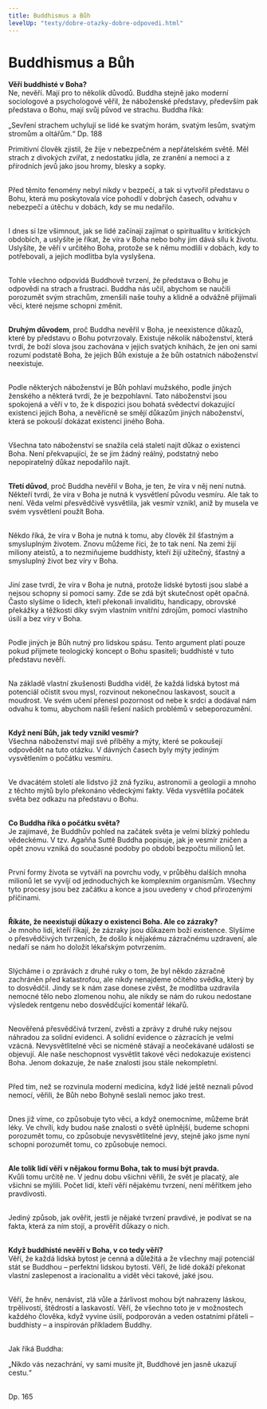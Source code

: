 ```yaml
---
title: Buddhismus a Bůh
levelUp: "texty/dobre-otazky-dobre-odpovedi.html"
---
```


# Buddhismus a Bůh

<b>Věří buddhisté v Boha?</b> <br>
Ne, nevěří. Mají pro to několik důvodů. Buddha stejně jako moderní sociologové a psychologové věřil, že náboženské představy, především pak představa o Bohu, mají svůj původ ve strachu. Buddha říká:

<div class="citace">
„Sevření strachem uchylují se lidé ke svatým horám, svatým lesům, svatým stromům a oltářům.“
Dp. 188
</div>

Primitivní člověk zjistil, že žije v nebezpečném a nepřátelském světě. Měl strach z divokých zvířat, z nedostatku jídla, ze zranění a nemoci a z přírodních jevů jako jsou hromy, blesky a sopky.<br><br>

Před těmito fenomény nebyl nikdy v bezpečí, a tak si vytvořil představu o Bohu, která mu poskytovala více pohodlí v dobrých časech, odvahu v nebezpečí a útěchu v dobách, kdy se mu nedařilo.
<br><br>

I dnes si lze všimnout, jak se lidé začínají zajímat o spiritualitu v kritických obdobích, a uslyšíte je říkat, že víra v Boha nebo bohy jim dává sílu k životu. Uslyšíte, že věří v určitého Boha, protože se k němu modlili v dobách, kdy to potřebovali, a jejich modlitba byla vyslyšena.<br><br>

Tohle všechno odpovídá Buddhově tvrzení, že představa o Bohu je odpovědí na strach a frustraci. Buddha nás učil, abychom se naučili porozumět svým strachům, zmenšili naše touhy a klidně a odvážně přijímali věci, které nejsme schopni změnit.<br><br>

<b>Druhým důvodem</b>, proč Buddha nevěřil v Boha, je neexistence důkazů,
které by představu o Bohu potvrzovaly. Existuje několik náboženství, která tvrdí, že boží slova jsou zachována v jejich svatých knihách, že jen oni sami rozumí podstatě Boha, že jejich Bůh existuje a že bůh ostatních náboženství neexistuje.
<br><br>

Podle některých náboženství je Bůh pohlaví mužského,
podle jiných ženského a některá tvrdí, že je bezpohlavní. Tato náboženství jsou spokojená a věří v to, že k dispozici jsou bohatá svědectví dokazující existenci jejich Boha, a nevěřícně se smějí důkazům jiných náboženství, která se pokouší dokázat existenci jiného Boha.<br><br>

Všechna tato náboženství se snažila celá staletí najít důkaz o existenci Boha. Není překvapující, že se jim žádný reálný, podstatný nebo nepopiratelný důkaz nepodařilo najít.<br><br>

<b>Třetí důvod</b>, proč Buddha nevěřil v Boha, je ten, že víra v něj není nutná. Někteří tvrdí, že víra v Boha je nutná k vysvětlení původu vesmíru. Ale tak to není. Věda velmi přesvědčivě vysvětlila, jak vesmír vznikl, aniž by musela ve svém vysvětlení použít Boha. <br><br>

Někdo říká, že víra v Boha je nutná k tomu, aby člověk žil šťastným a smysluplným životem. Znovu můžeme říci, že to tak není. Na zemi žijí miliony ateistů, a to nezmiňujeme buddhisty, kteří žijí užitečný, šťastný a smysluplný život bez víry v Boha.<br><br>

Jiní zase tvrdí, že víra v Boha je nutná, protože lidské bytosti jsou slabé a nejsou schopny si pomoci samy. Zde se zdá být skutečnost opět opačná. Často slyšíme o lidech, kteří překonali invaliditu, handicapy, obrovské překážky a těžkosti díky svým vlastním vnitřní zdrojům, pomocí vlastního úsilí a bez
víry v Boha. <br><br>

Podle jiných je Bůh nutný pro lidskou spásu. Tento argument
platí pouze pokud přijmete teologický koncept o Bohu spasiteli; buddhisté v tuto představu nevěří.<br><br>

Na základě vlastní zkušenosti Buddha viděl, že každá lidská bytost má potenciál očistit svou mysl, rozvinout nekonečnou laskavost, soucit a moudrost. Ve svém učení přenesl pozornost od nebe
k srdci a dodával nám odvahu k tomu, abychom našli řešení našich problémů v sebeporozumění.<br><br>

<b>Když není Bůh, jak tedy vznikl vesmír?</b><br>
Všechna náboženství mají své příběhy a mýty, které se pokoušejí odpovědět na tuto otázku. V dávných časech byly mýty jediným vysvětlením o počátku vesmíru. <br><br>

Ve dvacátém století ale lidstvo již zná fyziku, astronomii a geologii a mnoho z těchto mýtů bylo překonáno vědeckými fakty. Věda
vysvětlila počátek světa bez odkazu na představu o Bohu.<br><br>

<b>Co Buddha říká o počátku světa?</b><br>
Je zajímavé, že Buddhův pohled na začátek světa je velmi blízký pohledu vědeckému. V tzv. Agaňňa Suttě Buddha popisuje, jak je vesmír zničen a opět znovu vzniká do současné podoby po období bezpočtu milionů let.<br><br>

První formy života se vytváří na povrchu vody, v průběhu dalších mnoha milionů let se vyvíjí od jednoduchých ke komplexním organismům. Všechny tyto procesy jsou bez začátku a konce a jsou uvedeny v chod přirozenými příčinami.<br><br>

<b>Říkáte, že neexistují důkazy o existenci Boha.
Ale co zázraky?</b><br>
Je mnoho lidí, kteří říkají, že zázraky jsou důkazem boží existence. Slyšíme o přesvědčivých tvrzeních, že došlo k nějakému zázračnému uzdravení, ale nedaří se nám ho doložit lékařským potvrzením.<br><br>

Slýcháme i o zprávách z druhé ruky o tom, že byl někdo zázračně zachráněn před katastrofou, ale nikdy nenajdeme očitého svědka, který by to dosvědčil. Jindy se k nám zase donese zvěst, že modlitba uzdravila nemocné tělo nebo zlomenou nohu, ale nikdy se nám do rukou nedostane výsledek rentgenu nebo dosvědčující komentář lékařů. <br><br>

Neověřená přesvědčivá tvrzení, zvěsti a zprávy z druhé ruky nejsou náhradou za solidní evidenci. A solidní evidence o
zázracích je velmi vzácná. Nevysvětlitelné věci se nicméně stávají a neočekávané události se objevují. Ale naše neschopnost vysvětlit takové věci nedokazuje existenci Boha. Jenom dokazuje, že naše znalosti jsou stále nekompletní. <br><br>

Před tím, než se rozvinula moderní medicína, když lidé ještě
neznali původ nemocí, věřili, že Bůh nebo Bohyně seslali nemoc jako trest.<br><br>

Dnes již víme, co způsobuje tyto věci, a když onemocníme, můžeme brát léky. Ve chvíli, kdy budou naše znalosti o světě úplnější, budeme schopni porozumět tomu, co způsobuje nevysvětlitelné jevy, stejně jako jsme nyní schopni porozumět tomu, co způsobuje nemoci.
<br><br>

<b>Ale tolik lidí věří v nějakou formu Boha, tak to musí být pravda.</b><br>
Kvůli tomu určitě ne. V jednu dobu všichni věřili, že svět je placatý, ale všichni se mýlili. Počet lidí, kteří věří nějakému tvrzení, není měřítkem jeho pravdivosti.<br><br>

Jediný způsob, jak ověřit, jestli je nějaké tvrzení pravdivé, je
podívat se na fakta, která za ním stojí, a prověřit důkazy o nich.<br><br>

<b>Když buddhisté nevěří v Boha, v co tedy věří?</b><br>
Věří, že každá lidská bytost je cenná a důležitá a že všechny mají potenciál stát se Buddhou – perfektní lidskou bytostí. Věří, že lidé dokáží překonat vlastní zaslepenost a iracionalitu a vidět věci takové, jaké jsou. <br><br>

Věří, že hněv, nenávist, zlá vůle a žárlivost mohou být nahrazeny láskou, trpělivostí, štědrostí a laskavostí. Věří, že všechno toto je v možnostech každého člověka, když vyvine úsilí, podporován a veden ostatními přáteli – buddhisty – a inspirován příkladem Buddhy. <br><br>

Jak říká Buddha:

<div class="citace">
„Nikdo vás nezachrání, vy sami musíte jít, Buddhové jen jasně ukazují cestu.“<br> <br>

Dp. 165

</div>
